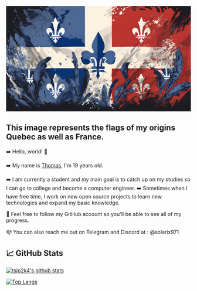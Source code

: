 <div style="text-align: center;"><img src="/images/banner.jpeg" alt="my_banner"></div>

<p style="text-align: center;"><h2>This image represents the flags of my origins Quebec as well as France.</h2></p>

➡️ Hello, world! 👋

➡️ My name is <a href="https://github.com/tsjp2k4" target="_blank" rel="noreferrer">Thomas</a>, I'm 19 years old.

➡️ I am currently a student and my main goal is to catch up on my studies so I can go to college and become a computer engineer. 
➡️ Sometimes when I have free time, I work on new open source projects to learn new technologies and expand my basic knowledge.

💝 Feel free to follow my GitHub account so you'll be able to see all of my progress.

📪 You can also reach me out on Telegram and Discord at : @solarix971

## 📈 GitHub Stats 

[![tsjp2k4's github stats](https://github-readme-stats.vercel.app/api?username=tsjp2k4)](https://github.com/tsjp2k4)

[![Top Langs](https://github-readme-stats.vercel.app/api/top-langs/?username=tsjp2k4&layout=compact)](https://github.com/tsjp2k4)

